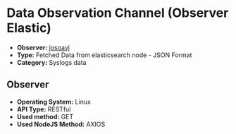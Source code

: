 # Data Observation Channel (Observer Elastic)

- **Observer:** [josoavj](https://github.com/josoavj)
- **Type:** Fetched Data from elasticsearch node - JSON Format
- **Category:** Syslogs data

## Observer

- **Operating System:** Linux
- **API Type:** RESTful
- **Used method:** GET
- **Used NodeJS Method:** AXIOS
